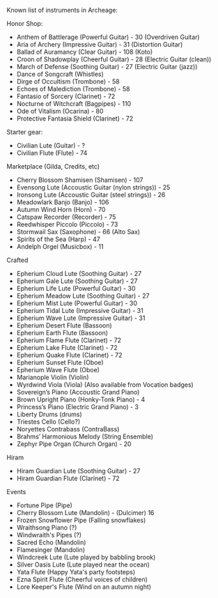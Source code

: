 Known list of instruments in Archeage:

Honor Shop:

* Anthem of Battlerage (Powerful Guitar) - 30 (Overdriven Guitar)
* Aria of Archery (Impressive Guitar) - 31 (Distortion Guitar)
* Ballad of Auramancy (Clear Guitar) - 108 (Koto)
* Croon of Shadowplay (Cheerful Guitar) - 28 (Electric Guitar (clean))
* March of Defense (Soothing Guitar) - 27 (Electric Guitar (jazz))
* Dance of Songcraft (Whistles)
* Dirge of Occultism (Trombone) - 58
* Echoes of Malediction (Trombone) - 58
* Fantasio of Sorcery (Clarinet) - 72
* Nocturne of Witchcraft (Bagpipes) - 110
* Ode of Vitalism (Ocarina) - 80
* Protective Fantasia Shield (Clarinet) - 72

Starter gear:

* Civilian Lute (Guitar) - ?
* Civilian Flute (Flute) - 74

Marketplace (Gilda, Credits, etc)

* Cherry Blossom Shamisen (Shamisen) - 107
* Evensong Lute (Accoustic Guitar (nylon strings)) - 25
* Ironsong Lute (Accoustic Guitar (steel strings)) - 26
* Meadowlark Banjo (Banjo) - 106
* Autumn Wind Horn (Horn) - 70
* Catspaw Recorder (Recorder) - 75
* Reedwhisper Piccolo (Piccolo) - 73
* Stormwail Sax (Saxophone) - 66 (Alto Sax)
* Spirits of the Sea (Harp) - 47
* Andelph Orgel (Musicbox) - 11

Crafted

* Epherium Cloud Lute (Soothing Guitar) - 27
* Epherium Gale Lute (Soothing Guitar) - 27
* Epherium Life Lute (Powerful Guitar) - 30
* Epherium Meadow Lute (Soothing Guitar) - 27
* Epherium Mist Lute (Powerful Guitar) - 30 
* Epherium Tidal Lute (Impressive Guitar) - 31
* Epherium Wave Lute (Impressive Guitar) - 31
* Epherium Desert Flute (Bassoon)
* Epherium Earth Flute (Bassoon)
* Epherium Flame Flute (Clarinet) - 72
* Epherium Lake Flute (Clarinet) - 72
* Epherium Quake Flute (Clarinet) - 72
* Epherium Sunset Flute (Oboe)
* Epherium Wave Flute (Oboe)
* Marianople Violin (Violin)
* Wyrdwind Viola (Viola) (Also available from Vocation badges)
* Sovereign’s Piano (Accoustic Grand Piano)
* Brown Upright Piano (Honky-Tonk Piano) - 4
* Princess’s Piano (Electric Grand Piano) - 3
* Liberty Drums (drums)
* Triestes Cello (Cello?)
* Noryettes Contrabass (ContraBass)
* Brahms’ Harmonious Melody (String Ensemble)
* Zephyr Pipe Organ (Church Organ) - 20

Hiram

* Hiram Guardian Lute (Soothing Guitar) - 27
* Hiram Guardian Flute (Clarinet) - 72

Events

* Fortune Pipe (Pipe)
* Cherry Blossom Lute (Mandolin) - (Dulcimer) 16
* Frozen Snowflower Pipe (Falling snowflakes)
* Wraithsong Piano (?)
* Windwraith's Pipes (?)
* Sacred Echo (Mandolin)
* Flamesinger (Mandolin)
* Windcreek Lute (Lute played by babbling brook)
* Silver Oasis Lute (Lute played near the ocean)
* Yata Flute (Happy Yata's party footsteps)
* Ezna Spirit Flute (Cheerful voices of children)
* Lore Keeper's Flute (Wind on an autumn night)

